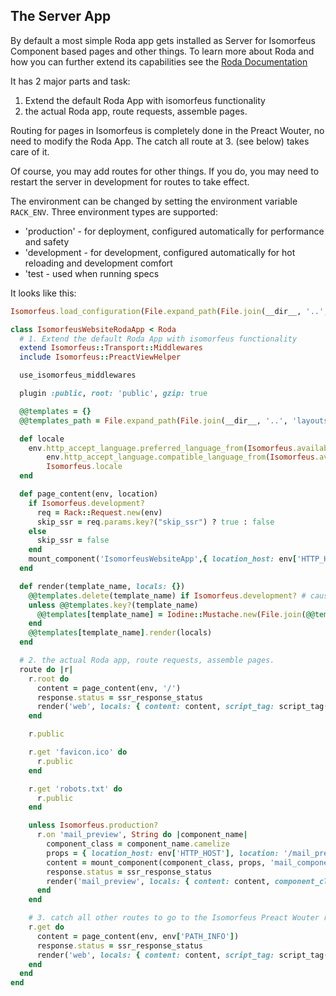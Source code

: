 ## The Server App

By default a most simple Roda app gets installed as Server for Isomorfeus Component based pages and other things.
To learn more about Roda and how you can further extend its capabilities see the [Roda Documentation](http://roda.jeremyevans.net/documentation.html)

It has 2 major parts and task:
1. Extend the default Roda App with isomorfeus functionality
2. the actual Roda app, route requests, assemble pages.

Routing for pages in Isomorfeus is completely done in the Preact Wouter, no need to modify the Roda App.
The catch all route at 3. (see below) takes care of it.

Of course, you may add routes for other things. If you do, you may need to restart the server in development for routes to take effect.

The environment can be changed by setting the environment variable `RACK_ENV`.
Three environment types are supported:
- 'production' - for deployment, configured automatically for performance and safety
- 'development - for development, configured automatically for hot reloading and development comfort
- 'test - used when running specs

It looks like this:
```ruby
Isomorfeus.load_configuration(File.expand_path(File.join(__dir__, '..', '..', 'config')))

class IsomorfeusWebsiteRodaApp < Roda
  # 1. Extend the default Roda App with isomorfeus functionality
  extend Isomorfeus::Transport::Middlewares
  include Isomorfeus::PreactViewHelper

  use_isomorfeus_middlewares

  plugin :public, root: 'public', gzip: true

  @@templates = {}
  @@templates_path = File.expand_path(File.join(__dir__, '..', 'layouts'))

  def locale
    env.http_accept_language.preferred_language_from(Isomorfeus.available_locales) ||
        env.http_accept_language.compatible_language_from(Isomorfeus.available_locales) ||
        Isomorfeus.locale
  end

  def page_content(env, location)
    if Isomorfeus.development?
      req = Rack::Request.new(env)
      skip_ssr = req.params.key?("skip_ssr") ? true : false
    else
      skip_ssr = false
    end
    mount_component('IsomorfeusWebsiteApp',{ location_host: env['HTTP_HOST'], location: location, locale: locale }, 'ssr.js', skip_ssr: skip_ssr)
  end

  def render(template_name, locals: {})
    @@templates.delete(template_name) if Isomorfeus.development? # cause reloading of template in development environment
    unless @@templates.key?(template_name)
      @@templates[template_name] = Iodine::Mustache.new(File.join(@@templates_path, "#{template_name}.mustache"))
    end
    @@templates[template_name].render(locals)
  end

  # 2. the actual Roda app, route requests, assemble pages.
  route do |r|
    r.root do
      content = page_content(env, '/')
      response.status = ssr_response_status
      render('web', locals: { content: content, script_tag: script_tag('web.js'), ssr_styles: ssr_styles, title: 'Welcome to IsomorfeusWebsiteApp' })
    end

    r.public

    r.get 'favicon.ico' do
      r.public
    end

    r.get 'robots.txt' do
      r.public
    end

    unless Isomorfeus.production?
      r.on 'mail_preview', String do |component_name|
        component_class = component_name.camelize
        props = { location_host: env['HTTP_HOST'], location: '/mail_preview', locale: locale }.merge(r.params)
        content = mount_component(component_class, props, 'mail_components.js')
        response.status = ssr_response_status
        render('mail_preview', locals: { content: content, component_class: component_class, ssr_styles: ssr_styles })
      end
    end

    # 3. catch all other routes to go to the Isomorfeus Preact Wouter router
    r.get do
      content = page_content(env, env['PATH_INFO'])
      response.status = ssr_response_status
      render('web', locals: { content: content, script_tag: script_tag('web.js'), ssr_styles: ssr_styles, title: 'Welcome to IsomorfeusWebsiteApp' })
    end
  end
end
```
